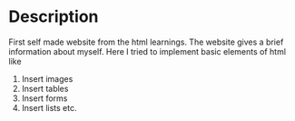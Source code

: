 # Description

First self made website from the html learnings. The website gives a brief information about myself. Here I tried to implement basic elements of html like

1. Insert images
2. Insert tables
3. Insert forms
4. Insert lists etc.
